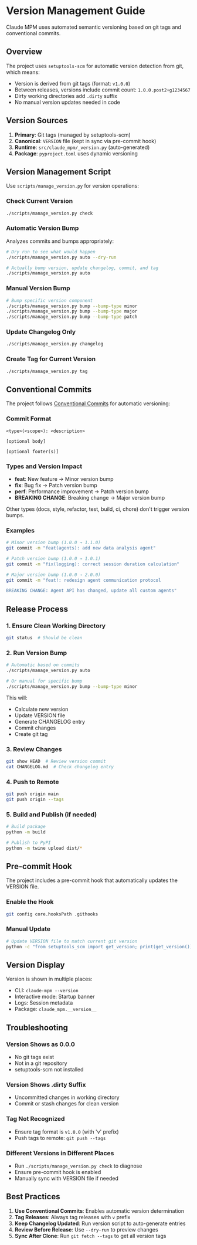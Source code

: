 # Version Management Guide

Claude MPM uses automated semantic versioning based on git tags and conventional commits.

## Overview

The project uses `setuptools-scm` for automatic version detection from git, which means:
- Version is derived from git tags (format: `v1.0.0`)
- Between releases, versions include commit count: `1.0.0.post2+g1234567`
- Dirty working directories add `.dirty` suffix
- No manual version updates needed in code

## Version Sources

1. **Primary**: Git tags (managed by setuptools-scm)
2. **Canonical**: `VERSION` file (kept in sync via pre-commit hook)
3. **Runtime**: `src/claude_mpm/_version.py` (auto-generated)
4. **Package**: `pyproject.toml` uses dynamic versioning

## Version Management Script

Use `scripts/manage_version.py` for version operations:

### Check Current Version
```bash
./scripts/manage_version.py check
```

### Automatic Version Bump
Analyzes commits and bumps appropriately:
```bash
# Dry run to see what would happen
./scripts/manage_version.py auto --dry-run

# Actually bump version, update changelog, commit, and tag
./scripts/manage_version.py auto
```

### Manual Version Bump
```bash
# Bump specific version component
./scripts/manage_version.py bump --bump-type minor
./scripts/manage_version.py bump --bump-type major
./scripts/manage_version.py bump --bump-type patch
```

### Update Changelog Only
```bash
./scripts/manage_version.py changelog
```

### Create Tag for Current Version
```bash
./scripts/manage_version.py tag
```

## Conventional Commits

The project follows [Conventional Commits](https://www.conventionalcommits.org/) for automatic versioning:

### Commit Format
```
<type>(<scope>): <description>

[optional body]

[optional footer(s)]
```

### Types and Version Impact

- **feat**: New feature → Minor version bump
- **fix**: Bug fix → Patch version bump
- **perf**: Performance improvement → Patch version bump
- **BREAKING CHANGE**: Breaking change → Major version bump

Other types (docs, style, refactor, test, build, ci, chore) don't trigger version bumps.

### Examples
```bash
# Minor version bump (1.0.0 → 1.1.0)
git commit -m "feat(agents): add new data analysis agent"

# Patch version bump (1.0.0 → 1.0.1)
git commit -m "fix(logging): correct session duration calculation"

# Major version bump (1.0.0 → 2.0.0)
git commit -m "feat!: redesign agent communication protocol

BREAKING CHANGE: Agent API has changed, update all custom agents"
```

## Release Process

### 1. Ensure Clean Working Directory
```bash
git status  # Should be clean
```

### 2. Run Version Bump
```bash
# Automatic based on commits
./scripts/manage_version.py auto

# Or manual for specific bump
./scripts/manage_version.py bump --bump-type minor
```

This will:
- Calculate new version
- Update VERSION file
- Generate CHANGELOG entry
- Commit changes
- Create git tag

### 3. Review Changes
```bash
git show HEAD  # Review version commit
cat CHANGELOG.md  # Check changelog entry
```

### 4. Push to Remote
```bash
git push origin main
git push origin --tags
```

### 5. Build and Publish (if needed)
```bash
# Build package
python -m build

# Publish to PyPI
python -m twine upload dist/*
```

## Pre-commit Hook

The project includes a pre-commit hook that automatically updates the VERSION file.

### Enable the Hook
```bash
git config core.hooksPath .githooks
```

### Manual Update
```bash
# Update VERSION file to match current git version
python -c "from setuptools_scm import get_version; print(get_version())" > VERSION
```

## Version Display

Version is shown in multiple places:
- CLI: `claude-mpm --version`
- Interactive mode: Startup banner
- Logs: Session metadata
- Package: `claude_mpm.__version__`

## Troubleshooting

### Version Shows as 0.0.0
- No git tags exist
- Not in a git repository
- setuptools-scm not installed

### Version Shows .dirty Suffix
- Uncommitted changes in working directory
- Commit or stash changes for clean version

### Tag Not Recognized
- Ensure tag format is `v1.0.0` (with 'v' prefix)
- Push tags to remote: `git push --tags`

### Different Versions in Different Places
- Run `./scripts/manage_version.py check` to diagnose
- Ensure pre-commit hook is enabled
- Manually sync with VERSION file if needed

## Best Practices

1. **Use Conventional Commits**: Enables automatic version determination
2. **Tag Releases**: Always tag releases with `v` prefix
3. **Keep Changelog Updated**: Run version script to auto-generate entries
4. **Review Before Release**: Use `--dry-run` to preview changes
5. **Sync After Clone**: Run `git fetch --tags` to get all version tags